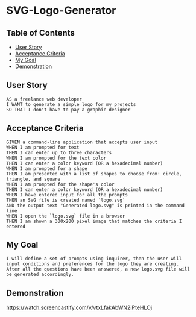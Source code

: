 # SVG-Logo-Generator

## Table of Contents
* [User Story](#user-story)
* [Acceptance Criteria](#acceptance-criteria)
* [My Goal](#my-goal)
* [Demonstration](#demonstration)

## User Story

```
AS a freelance web developer
I WANT to generate a simple logo for my projects
SO THAT I don't have to pay a graphic designer
```


## Acceptance Criteria

```
GIVEN a command-line application that accepts user input
WHEN I am prompted for text
THEN I can enter up to three characters
WHEN I am prompted for the text color
THEN I can enter a color keyword (OR a hexadecimal number)
WHEN I am prompted for a shape
THEN I am presented with a list of shapes to choose from: circle, triangle, and square
WHEN I am prompted for the shape's color
THEN I can enter a color keyword (OR a hexadecimal number)
WHEN I have entered input for all the prompts
THEN an SVG file is created named `logo.svg`
AND the output text "Generated logo.svg" is printed in the command line
WHEN I open the `logo.svg` file in a browser
THEN I am shown a 300x200 pixel image that matches the criteria I entered
```

## My Goal

    I will define a set of prompts using inquirer, then the user will input conditions and preferences for the logo they are creating.
    After all the questions have been answered, a new logo.svg file will be generated accordingly.
    

## Demonstration
https://watch.screencastify.com/v/vtxLfakAbWN2lPteHLOj
